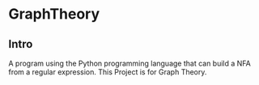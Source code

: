 # GraphTheory

Intro
--------------------------------------------------------------------------------------------------------------------
A program using the Python programming language that can build a NFA from a regular expression. This Project is for Graph Theory.
 
